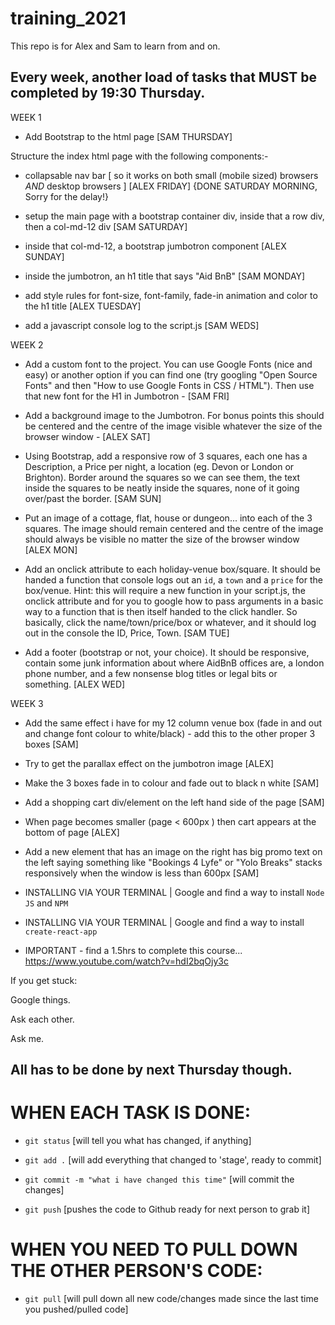 # training_2021

This repo is for Alex and Sam to learn from and on.

## Every week, another load of tasks that MUST be completed by 19:30 Thursday.

WEEK 1

- Add Bootstrap to the html page [SAM THURSDAY]

Structure the index html page with the following components:-

- collapsable nav bar [ so it works on both small (mobile sized) browsers *AND* desktop browsers ] 
[ALEX FRIDAY] {DONE SATURDAY MORNING, Sorry for the delay!}

- setup the main page with a bootstrap container div, inside that a row div, then a col-md-12 div [SAM SATURDAY]

- inside that col-md-12, a bootstrap jumbotron component [ALEX SUNDAY]

- inside the jumbotron, an h1 title that says "Aid BnB" [SAM MONDAY]

- add style rules for font-size, font-family, fade-in animation and color to the h1 title [ALEX TUESDAY]

- add a javascript console log to the script.js [SAM WEDS]

WEEK 2

- Add a custom font to the project. You can use Google Fonts (nice and easy) or another option if you can find one (try googling "Open Source Fonts" and then "How to use Google Fonts in CSS / HTML"). Then use that new font for the H1 in Jumbotron - [SAM FRI]

- Add a background image to the Jumbotron. For bonus points this should be centered and the centre of the image visible whatever the size of the browser window - [ALEX SAT]

- Using Bootstrap, add a responsive row of 3 squares, each one has a Description, a Price per night, a location (eg. Devon or London or Brighton). Border around the squares so we can see them, the text inside the squares to be neatly inside the squares, none of it going over/past the border. [SAM SUN]

- Put an image of a cottage, flat, house or dungeon... into each of the 3 squares. The image should remain centered and the centre of the image should always be visible no matter the size of the browser window [ALEX MON]

- Add an onclick attribute to each holiday-venue box/square. It should be handed a function that console logs out an `id`, a `town` and a `price` for the box/venue. Hint: this will require a new function in your script.js, the onclick attribute and for you to google how to pass arguments in a basic way to a function that is then itself handed to the click handler. So basically, click the name/town/price/box or whatever, and it should log out in the console the ID, Price, Town. [SAM TUE] 

- Add a footer (bootstrap or not, your choice). It should be responsive, contain some junk information about where AidBnB offices are, a london phone number, and a few nonsense blog titles or legal bits or something. [ALEX WED]

WEEK 3

- Add the same effect i have for my 12 column venue box (fade in and out and change font colour to white/black) - add this to the other proper 3 boxes [SAM]

- Try to get the parallax effect on the jumbotron image [ALEX]

- Make the 3 boxes fade in to colour and fade out to black n white [SAM]

- Add a shopping cart div/element on the left hand side of the page [SAM]

- When page becomes smaller (page < 600px ) then cart appears at the bottom of page [ALEX]

- Add a new element that
    has an image on the right
    has big promo text on the left saying something like "Bookings 4 Lyfe" or "Yolo Breaks"
    stacks responsively when the window is less than 600px [SAM]


- INSTALLING VIA YOUR TERMINAL | Google and find a way to install `Node JS` and `NPM`

- INSTALLING VIA YOUR TERMINAL | Google and find a way to install `create-react-app`

- IMPORTANT - find a 1.5hrs to complete this course... 
https://www.youtube.com/watch?v=hdI2bqOjy3c


If you get stuck:

Google things.

Ask each other.

Ask me.

## All has to be done by next Thursday though.

# WHEN EACH TASK IS DONE:

- `git status` [will tell you what has changed, if anything]

- `git add .` [will add everything that changed to 'stage', ready to commit] 

- `git commit -m "what i have changed this time"` [will commit the changes]

- `git push` [pushes the code to Github ready for next person to grab it]

# WHEN YOU NEED TO PULL DOWN THE OTHER PERSON'S CODE:

- `git pull` [will pull down all new code/changes made since the last time you pushed/pulled code]

